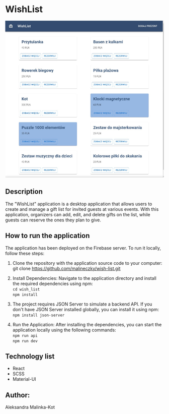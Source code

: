 # WishList

![](/screenshot.jpg)

## Description

The "WishList" application is a desktop application that allows users to create and manage a gift list for invited guests at various events. With this application, organizers can add, edit, and delete gifts on the list, while guests can reserve the ones they plan to give.

## How to run the application

The application has been deployed on the Firebase server. To run it locally, follow these steps:

1. Clone the repository with the application source code to your computer:
   git clone https://github.com/malineczky/wish-list.git

2. Install Dependencies: Navigate to the application directory and install the required dependencies using npm:  
   `cd wish_list`  
   `npm install`

3. The project requires JSON Server to simulate a backend API. If you don't have JSON Server installed globally, you can install it using npm:  
   `npm install json-server`

4. Run the Application: After installing the dependencies, you can start the application locally using the following commands:  
   `npm run api`  
   `npm run dev`

## Technology list

-   React
-   SCSS
-   Material-UI

## Author:

Aleksandra Malinka-Kot
